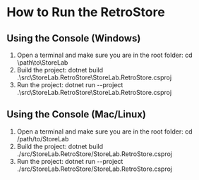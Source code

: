 # How to Run the RetroStore

## Using the Console (Windows)
1. Open a terminal and make sure you are in the root folder:
   cd \path\to\StoreLab
2. Build the project:
   dotnet build .\src\StoreLab.RetroStore\StoreLab.RetroStore.csproj
3. Run the project:
   dotnet run --project .\src\StoreLab.RetroStore\StoreLab.RetroStore.csproj

## Using the Console (Mac/Linux)
1. Open a terminal and make sure you are in the root folder:
   cd /path/to/StoreLab
2. Build the project:
   dotnet build ./src/StoreLab.RetroStore/StoreLab.RetroStore.csproj
3. Run the project:
   dotnet run --project ./src/StoreLab.RetroStore/StoreLab.RetroStore.csproj
